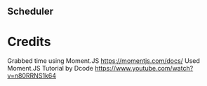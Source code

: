 ## Scheduler


# Credits
Grabbed time using Moment.JS
https://momentjs.com/docs/
Used Moment.JS Tutorial by Dcode
https://www.youtube.com/watch?v=n80RRNS1k64
